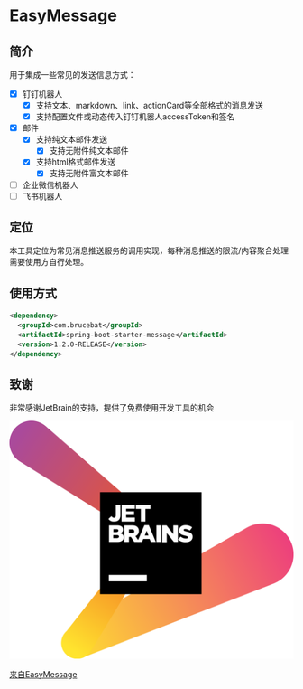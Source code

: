 # EasyMessage

## 简介
用于集成一些常见的发送信息方式：
- [x] 钉钉机器人
    - [x] 支持文本、markdown、link、actionCard等全部格式的消息发送
    - [x] 支持配置文件或动态传入钉钉机器人accessToken和签名
- [x] 邮件
    - [x] 支持纯文本邮件发送
      - [x] 支持无附件纯文本邮件
    - [x] 支持html格式邮件发送
      - [x] 支持无附件富文本邮件
- [ ] 企业微信机器人
- [ ] 飞书机器人

## 定位
本工具定位为常见消息推送服务的调用实现，每种消息推送的限流/内容聚合处理需要使用方自行处理。

## 使用方式

```xml
<dependency>
  <groupId>com.brucebat</groupId>
  <artifactId>spring-boot-starter-message</artifactId>
  <version>1.2.0-RELEASE</version>
</dependency>
```

## 致谢

非常感谢JetBrain的支持，提供了免费使用开发工具的机会

![JetBrains](images/jetbrains-variant-2.png)

[来自EasyMessage](https://www.jetbrains.com/?from=EasyMessage)